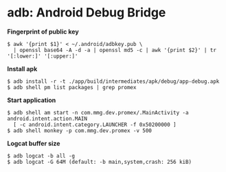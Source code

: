 adb: Android Debug Bridge
====

**Fingerprint of public key**

    $ awk '{print $1}' < ~/.android/adbkey.pub \
      | openssl base64 -A -d -a | openssl md5 -c | awk '{print $2}' | tr '[:lower:]' '[:upper:]'
**Install apk**

    $ adb install -r -t ./app/build/intermediates/apk/debug/app-debug.apk
    $ adb shell pm list packages | grep promex
**Start application**

    $ adb shell am start -n com.mmg.dev.promex/.MainActivity -a android.intent.action.MAIN
      [ -c android.intent.category.LAUNCHER -f 0x50200000 ]
    $ adb shell monkey -p com.mmg.dev.promex -v 500
**Logcat buffer size**

    $ adb logcat -b all -g
    $ adb logcat -G 64M (default: -b main,system,crash: 256 kiB)
